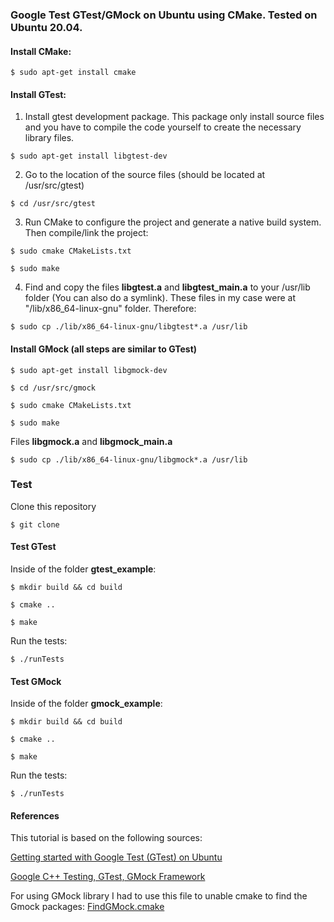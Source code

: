 ### Google Test GTest/GMock on Ubuntu using CMake. Tested on Ubuntu 20.04.

#### Install CMake:

```console
$ sudo apt-get install cmake
```

#### Install GTest:

1. Install gtest development package. This package only install source files and you have to compile the code yourself to create the necessary library files.

```console
$ sudo apt-get install libgtest-dev
```

2. Go to the location of the source files (should be located at /usr/src/gtest)

```console
$ cd /usr/src/gtest
```

3. Run CMake to configure the project and generate a native build system. Then compile/link the project:

```console
$ sudo cmake CMakeLists.txt
```

```console
$ sudo make
```
 
4. Find and copy the files **libgtest.a** and **libgtest_main.a** to your /usr/lib folder (You can also do a symlink). These files in my case were at "/lib/x86_64-linux-gnu" folder. Therefore:


```console
$ sudo cp ./lib/x86_64-linux-gnu/libgtest*.a /usr/lib
```

#### Install GMock (all steps are similar to GTest)

```console
$ sudo apt-get install libgmock-dev
```

```console
$ cd /usr/src/gmock
```

```console
$ sudo cmake CMakeLists.txt
```

```console
$ sudo make
```

Files **libgmock.a** and **libgmock_main.a**
```console
$ sudo cp ./lib/x86_64-linux-gnu/libgmock*.a /usr/lib
```

### Test

Clone this repository

```console
$ git clone 
```

#### Test GTest
Inside of the folder **gtest_example**:
```console
$ mkdir build && cd build 
```

```console
$ cmake .. 
```

```console
$ make 
```

Run the tests:
```console
$ ./runTests
```

#### Test GMock
Inside of the folder **gmock_example**:
```console
$ mkdir build && cd build 
```

```console
$ cmake .. 
```

```console
$ make 
```

Run the tests:
```console
$ ./runTests
```

#### References

This tutorial is based on the following sources:

[Getting started with Google Test (GTest) on Ubuntu](https://www.eriksmistad.no/getting-started-with-google-test-on-ubuntu/)

[Google C++ Testing, GTest, GMock Framework](https://www.youtube.com/watch?v=nbFXI9SDfbk&list=PL_dsdStdDXbo-zApdWB5XiF2aWpsqzV55)

For using GMock library I had to use this file to unable cmake to find the Gmock packages:
[FindGMock.cmake](https://github.com/cucumber/cucumber-cpp/blob/main/cmake/modules/FindGMock.cmake)

